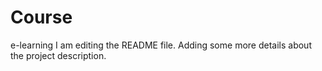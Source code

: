 # Course
e-learning
I am editing the README file. Adding some more details about the project description.
